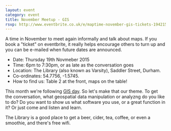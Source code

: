 ```yaml
---
layout: event
category: event
title: November Meetup - GIS
rsvp: http://www.eventbrite.co.uk/e/maptime-november-gis-tickets-19421575455
---
```


A time in November to meet again informally and talk about maps. If you book a "ticket" on eventbrite, it really helps encourage others to turn up and you can be e-mailed when future dates are announced.

* Date: Thursday 19th Novmeber 2015
* Time: 6pm to 7:30pm, or as late as the conversation goes
* Location: The Library (also known as Varsity), Saddler Street, Durham.
* Co-ordinates: 54.7756, -1.5745.
* How to find us: Table 2 at the front, maps on the table!

This month we're following [GIS day](http://www.gisday.com/). So let's make that our theme. To get the conversation, what geospatial data manipulation or analyzng do you like to do? Do you want to show us what software you use, or a great function in it? Or just come and listen and learn.

The Library is a good place to get a beer, cider, tea, coffee, or even a smoothie, and there's free wifi.
